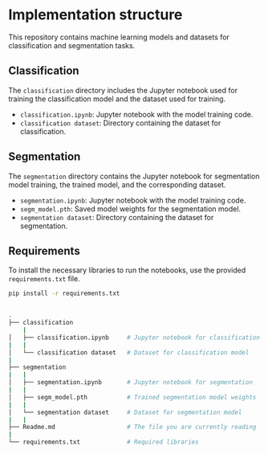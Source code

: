 # Implementation structure 

This repository contains machine learning models and datasets for classification and segmentation tasks.

## Classification

The `classification` directory includes the Jupyter notebook used for training the classification model and the dataset used for training.

- `classification.ipynb`: Jupyter notebook with the model training code.
- `classification dataset`: Directory containing the dataset for classification.

## Segmentation

The `segmentation` directory contains the Jupyter notebook for segmentation model training, the trained model, and the corresponding dataset.

- `segmentation.ipynb`: Jupyter notebook with the model training code.
- `segm_model.pth`: Saved model weights for the segmentation model.
- `segmentation dataset`: Directory containing the dataset for segmentation.

## Requirements

To install the necessary libraries to run the notebooks, use the provided `requirements.txt` file.

```bash
pip install -r requirements.txt


.
├── classification
    |
│   ├── classification.ipynb     # Jupyter notebook for classification
|   |
│   └── classification dataset   # Dataset for classification model
|
├── segmentation
|   |    
│   ├── segmentation.ipynb       # Jupyter notebook for segmentation
|   |
│   ├── segm_model.pth           # Trained segmentation model weights
|   |
│   └── segmentation dataset     # Dataset for segmentation model
|   |  
├── Readme.md                    # The file you are currently reading
|  
└── requirements.txt             # Required libraries

